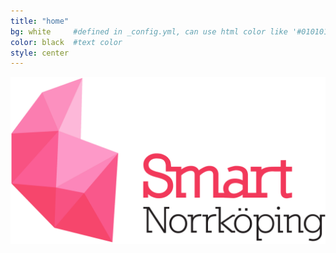 ```yaml
---
title: "home"
bg: white     #defined in _config.yml, can use html color like '#010101'
color: black  #text color
style: center
---
```


![Comedy Magician Bay Area](img/smart-norrkoping-pink.png)
